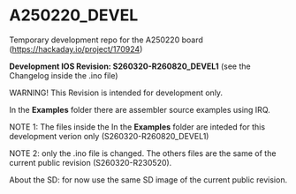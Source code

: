 # A250220_DEVEL
Temporary development repo for the A250220 board (https://hackaday.io/project/170924)

**Development IOS Revision: S260320-R260820_DEVEL1** (see the Changelog inside the .ino file)

WARNING! This Revision is intended for development only.


In the **Examples** folder there are assembler source examples using IRQ.

NOTE 1: The files inside the In the **Examples** folder are inteded for this development verion only (S260320-R260820_DEVEL1)

NOTE 2: only the .ino file is changed. The others files are the same of the current public revision (S260320-R230520).

About the SD: for now use the same SD image of the current public revision.
